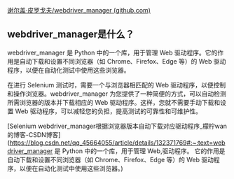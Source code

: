 



[谢尔盖·皮罗戈夫/webdriver_manager (github.com)](https://github.com/SergeyPirogov/webdriver_manager#use-with-chrome)





## webdriver_manager是什么？
webdriver_manager 是 Python 中的一个库，用于管理 Web 驱动程序。它的作用是自动下载和设置不同浏览器（如 Chrome、Firefox、Edge 等）的 Web 驱动程序，以便在自动化测试中使用这些浏览器。

在进行 Selenium 测试时，需要一个与浏览器相匹配的 Web 驱动程序，以便控制和操作浏览器。webdriver_manager 为您提供了一种简便的方式，可以自动检测所需浏览器的版本并下载相应的 Web 驱动程序。这样，您就不需要手动下载和设置 Web 驱动程序，可以减轻您的负担，提高测试的可靠性和可维护性。


[Selenium webdriver_manager根据浏览器版本自动下载对应驱动程序_檬柠wan的博客-CSDN博客](https://blog.csdn.net/qq_45664055/article/details/132371769#:~:text=webdriver_manager 是 Python 中的一个库，用于管理 Web,驱动程序。 它的作用是自动下载和设置不同浏览器（如 Chrome、Firefox、Edge 等）的 Web 驱动程序，以便在自动化测试中使用这些浏览器。)